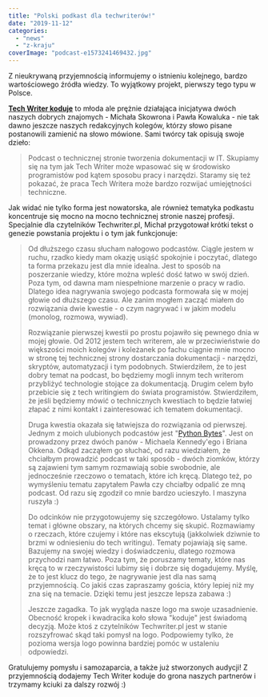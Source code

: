 ```yaml
---
title: "Polski podkast dla techwriterów!"
date: "2019-11-12"
categories:
  - "news"
  - "z-kraju"
coverImage: "podcast-e1573241469432.jpg"
---
```


Z nieukrywaną przyjemnością informujemy o istnieniu kolejnego, bardzo wartościowego źródła wiedzy. To wyjątkowy projekt, pierwszy tego typu w Polsce.

[**Tech Writer koduje**](https://techwriterkoduje.pl/) to młoda ale prężnie działająca inicjatywa dwóch naszych dobrych znajomych - Michała Skowrona i Pawła Kowaluka - nie tak dawno jeszcze naszych redakcyjnych kolegów, którzy słowo pisane postanowili zamienić na słowo mówione. Sami twórcy tak opisują swoje dzieło:

> Podcast o technicznej stronie tworzenia dokumentacji w IT. Skupiamy się na tym jak Tech Writer może wpasować się w środowisko programistów pod kątem sposobu pracy i narzędzi. Staramy się też pokazać, że praca Tech Writera może bardzo rozwijać umiejętności techniczne.

Jak widać nie tylko forma jest nowatorska, ale również tematyka podkastu koncentruje się mocno na mocno technicznej stronie naszej profesji. Specjalnie dla czytelników Techwriter.pl, Michał przygotował krótki tekst o genezie powstania projektu i o tym jak funkcjonuje:

> Od dłuższego czasu słucham nałogowo podcastów. Ciągle jestem w ruchu, rzadko kiedy mam okazję usiąść spokojnie i poczytać, dlatego ta forma przekazu jest dla mnie idealna. Jest to sposób na poszerzanie wiedzy, które można wpleść dość łatwo w swój dzień. Poza tym, od dawna mam niespełnione marzenie o pracy w radio. Dlatego idea nagrywania swojego podcasta formowała się w mojej głowie od dłuższego czasu. Ale zanim mogłem zacząć miałem do rozwiązania dwie kwestie - o czym nagrywać i w jakim modelu (monolog, rozmowa, wywiad).
>
> Rozwiązanie pierwszej kwestii po prostu pojawiło się pewnego dnia w mojej głowie. Od 2012 jestem tech writerem, ale w przeciwieństwie do większości moich kolegów i koleżanek po fachu ciągnie mnie mocno w stronę tej technicznej strony dostarczania dokumentacji - narzędzi, skryptów, automatyzacji i tym podobnych. Stwierdziłem, że to jest dobry temat na podcast, bo będziemy mogli innym tech writerom przybliżyć technologie stojące za dokumentacją. Drugim celem było przebicie się z tech writingiem do świata programistów. Stwierdziłem, że jeśli będziemy mówić o technicznych kwestiach to będzie łatwiej złapać z nimi kontakt i zainteresować ich tematem dokumentacji.
>
> Druga kwestia okazała się łatwiejsza do rozwiązania od pierwszej. Jednym z moich ulubionych podcastów jest "[Python Bytes](https://pythonbytes.fm/)". Jest on prowadzony przez dwóch panów - Michaela Kennedy'ego i Briana Okkena. Odkąd zacząłem go słuchać, od razu wiedziałem, że chciałbym prowadzić podcast w taki sposób - dwóch ziomków, którzy są zajawieni tym samym rozmawiają sobie swobodnie, ale jednocześnie rzeczowo o tematach, które ich kręcą. Dlatego też, po wymyśleniu tematu zapytałem Pawła czy chciałby odpalić ze mną podcast. Od razu się zgodził co mnie bardzo ucieszyło. I maszyna ruszyła :)
>
> Do odcinków nie przygotowujemy się szczegółowo. Ustalamy tylko temat i główne obszary, na których chcemy się skupić. Rozmawiamy o rzeczach, które czujemy i które nas ekscytują (jakkolwiek dziwnie to brzmi w odniesieniu do tech writingu). Tematy pojawiają się same. Bazujemy na swojej wiedzy i doświadczeniu, dlatego rozmowa przychodzi nam łatwo. Poza tym, że poruszamy tematy, które nas kręcą to w rzeczywistości lubimy się i dobrze się dogadujemy. Myślę, że to jest klucz do tego, że nagrywanie jest dla nas samą przyjemnością. Co jakiś czas zapraszamy gościa, który lepiej niż my zna się na temacie. Dzięki temu jest jeszcze lepsza zabawa :)
>
> Jeszcze zagadka. To jak wygląda nasze logo ma swoje uzasadnienie. Obecność kropek i kwadracika koło słowa "koduje" jest świadomą decyzją. Może ktoś z czytelników Techwriter.pl jest w stanie rozszyfrować skąd taki pomysł na logo. Podpowiemy tylko, że pozioma wersja logo powinna bardziej pomóc w ustaleniu odpowiedzi.

Gratulujemy pomysłu i samozaparcia, a także już stworzonych audycji! Z przyjemnością dodajemy Tech Writer koduje do grona naszych partnerów i trzymamy kciuki za dalszy rozwój :)
